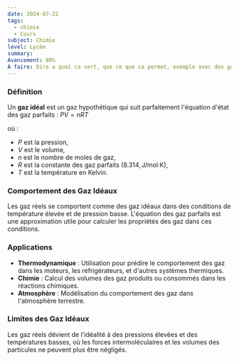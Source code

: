 ```yaml
---
date: 2024-07-22
tags:
  - chimie
  - Cours
subject: Chimie
level: Lycée
summary: 
Avancement: 80%
A faire: Dire a quoi ca sert, que ce que ca permet, exemple avec des gazs, trouver si c'est vrm au programme de lycée
---
```


### Définition

Un **gaz idéal** est un gaz hypothétique qui suit parfaitement l'équation d'état des gaz parfaits :
$PV=nRT$

où :

- $P$ est la pression,
- $V$ est le volume,
- $n$ est le nombre de moles de gaz,
- $R$ est la constante des gaz parfaits ($8.314 , \text{J/mol·K}$),
- $T$ est la température en Kelvin.

### Comportement des Gaz Idéaux

Les gaz réels se comportent comme des gaz idéaux dans des conditions de température élevée et de pression basse. L'équation des gaz parfaits est une approximation utile pour calculer les propriétés des gaz dans ces conditions.

### Applications

- **Thermodynamique** : Utilisation pour prédire le comportement des gaz dans les moteurs, les réfrigérateurs, et d'autres systèmes thermiques.
- **Chimie** : Calcul des volumes des gaz produits ou consommés dans les réactions chimiques.
- **Atmosphère** : Modélisation du comportement des gaz dans l'atmosphère terrestre.

### Limites des Gaz Idéaux

Les gaz réels dévient de l'idéalité à des pressions élevées et des températures basses, où les forces intermoléculaires et les volumes des particules ne peuvent plus être négligés.